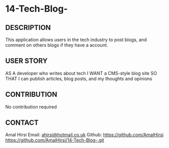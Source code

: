 # 14-Tech-Blog-

## DESCRIPTION
This application allows users in the tech industry to post blogs, and comment on others blogs if they have a account. 

## USER STORY
AS A developer who writes about tech
I WANT a CMS-style blog site
SO THAT I can publish articles, blog posts, and my thoughts and opinions


## CONTRIBUTION
No contribution required

## CONTACT
Amal Hirsi
Email: ahirsi@hotmail.co.uk
Github: https://github.com/AmalHirsi
https://github.com/AmalHirsi/14-Tech-Blog-.git



